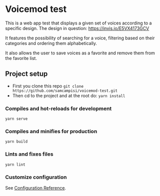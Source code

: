 # Voicemod test

This is a web app test that displays a given set of voices according to a specific design.
The design in question: https://invis.io/E5VX4173GCV

It features the possibility of searching for a voice, filtering based on their categories and ordering them alphabetically.

It also allows the user to save voices as a favorite and remove them from the favorite list.

## Project setup

- First you clone this repo `git clone https://github.com/samcampisi/voicemod-test.git`
- Then cd to the project and at the root do: `yarn install`

### Compiles and hot-reloads for development

```
yarn serve
```

### Compiles and minifies for production

```
yarn build
```

### Lints and fixes files

```
yarn lint
```

### Customize configuration

See [Configuration Reference](https://cli.vuejs.org/config/).

